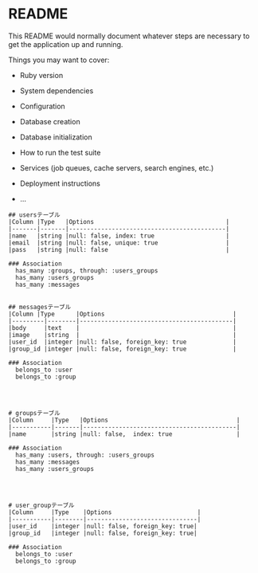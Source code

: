 # README

This README would normally document whatever steps are necessary to get the
application up and running.

Things you may want to cover:

* Ruby version

* System dependencies

* Configuration

* Database creation

* Database initialization

* How to run the test suite

* Services (job queues, cache servers, search engines, etc.)

* Deployment instructions

* ...

```
## usersテーブル
|Column |Type   |Options                                     |
|-------|-------|--------------------------------------------|
|name   |string |null: false, index: true                    |
|email  |string |null: false, unique: true                   |
|pass   |string |null: false                                 |

### Association
  has_many :groups, through: :users_groups
  has_many :users_groups
  has_many :messages


## messagesテーブル
|Column |Type      |Options                                    |
|---------|--------|-------------------------------------------|
|body     |text    |                                           |
|image    |string  |                                           |
|user_id  |integer |null: false, foreign_key: true             |
|group_id |integer |null: false, foreign_key: true             |

### Association
  belongs_to :user
  belongs_to :group
  



# groupsテーブル
|Column     |Type   |Options                                    |
|-----------|-------|-------------------------------------------|
|name       |string |null: false,  index: true                  |

### Association
  has_many :users, through: :users_groups
  has_many :messages
  has_many :users_groups




# user_groupテーブル
|Column     |Type    |Options                        |
|-----------|--------|-------------------------------|
|user_id    |integer |null: false, foreign_key: true|
|group_id   |integer |null: false, foreign_key: true|

### Association
  belongs_to :user
  belongs_to :group

```